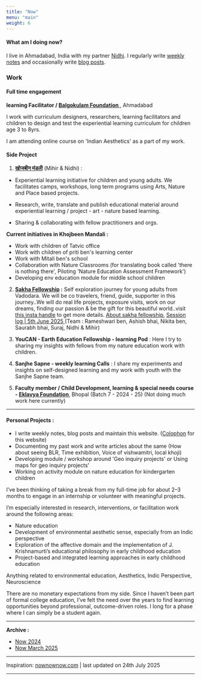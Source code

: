 ```yaml
---
title: "Now"
menu: "main"
weight:	6
---
```


#### What am I doing now?

I live in Ahmadabad, India with my partner [Nidhi](https://www.instagram.com/nidhi_pal16/). I regularly write [weekly notes](/tags/weekly-notes) and occasionally write [blog posts](/tags/public/).

### Work

#### Full time engagement

**learning Facilitator / [Balgokulam Foundation ](https://www.linkedin.com/company/bright-balgokulam/posts/?feedView=all)**, Ahmadabad

I work with curriculum designers, researchers, learning facilitators and children to design and test the experiential learning curriculum for children age 3 to 8yrs.

I am attending online course on 'Indian Aesthetics' as a part of my work.


#### Side Project

1. [**खोजबीन मंडली**](https://www.instagram.com/khojbeen_mandali/) (Mihir & Nidhi) : 

- Experiential learning initiative for children and young adults. We facilitates camps, workshops, long term programs using Arts, Nature and Place based projects. 

- Research, write, translate and publish educational material around experiential learning / project - art - nature based learning.

- Sharing & collaborating with fellow practitioners and orgs.

**Current initiatives in Khojbeen Mandali :**

  - Work with children of Tatvic office
  - Work with children of priti ben's learning center 
  - Work with Mitali ben's school 
  - Collaboration with Nature Classrooms (for translating book called 'there is nothing there', Piloting 'Nature Education Assessment Framework')
  - Developing env education module for middle school children 

2. **[Sakha Fellowship](https://www.canva.com/design/DAGbxEvFORE/JYo6NJ50K7jLHkb89ekJ1A/view?utm_content=DAGbxEvFORE&utm_campaign=designshare&utm_medium=link2&utm_source=uniquelinks&utlId=h1d966e9cd3) :** Self exploration journey for young adults from Vadodara. We will be co travelers, friend, guide, supporter in this journey..We will do real life projects, exposure visits, work on our dreams, finding our passion & be the gift for this beautiful world..visit [this insta handle](https://www.instagram.com/sakha.fellowship/) to get more details. [About sakha fellowship](https://drive.google.com/file/d/1cifmjMtyGhXxziGRb0GqoeeHqdV6gLq7/view?usp=sharing), [Session log | 5th June 2025 ](https://drive.google.com/file/d/1rfKnNBOYrq4-xfq0U2YLK8FU2wPTFZVO/view?usp=sharing)
(Team : Rameshwari ben, Ashish bhai, Nikita ben, Saurabh bhai, Suraj, Nidhi & Mihir)

3. **YouCAN - Earth Education Fellowship - learning Pod** : Here I try to sharing my insights with fellows from my nature education work with children.

4. **Sanjhe Sapne - weekly learning Calls** : I share my experiments and insights on self-designed learning and my work with youth with the Sanjhe Sapne team.

5. **Faculty member / Child Development, learning & special needs course - [Eklavya Foundation](https://eklavya.in/)**, Bhopal (Batch 7 - 2024 - 25) (Not doing much work here currently)

------

#### Personal Projects :

- I write weekly notes, blog posts and maintain this website. ([Colophon](/colophon) for this website)
- Documenting my past work and write articles about the same (How about seeing BLR, Time exhibition, Voice of vishwamitri, local khoji)
- Developing module / workshop around 'Geo inquiry projects' or Using maps for geo inquiry projects'
- Working on activity module on nature education for kindergarten children

I’ve been thinking of taking a break from my full-time job for about 2–3 months to engage in an internship or volunteer with meaningful projects.

I’m especially interested in research, interventions, or facilitation work around the following areas:

- Nature education
- Development of environmental aesthetic sense, especially from an Indic perspective
- Exploration of the affective domain and the implementation of J. Krishnamurti’s educational philosophy in early childhood education
- Project-based and integrated learning approaches in early childhood education

Anything related to environmental education, Aesthetics, Indic Perspective, Neuroscience

There are no monetary expectations from my side. Since I haven’t been part of formal college education, I’ve felt the need over the years to find learning opportunities beyond professional, outcome-driven roles. I long for a phase where I can simply be a student again.

----

**Archive :** 

- [Now 2024](/archive/now-2024/)
- [Now March 2025](/archive/now-march-2025/)
------

Inspiration: [nownownow.com](nownownow.com) | last updated on 24th July 2025

---------------

